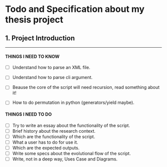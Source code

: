 # Todo and Specification about my thesis project

## 1. Project Introduction

---
#### THINGS I NEED TO KNOW

- [ ]  Understand how to parse an XML file.
- [ ]  Understand how to parse cli argument.
- [ ]  Beause the core of the script will need recursion, read something about it!
- [ ]  How to do permutation in python (generators/yield maybe).


#### THINGS I NEED TO DO
- [ ]  Try to write an essay about the functionality of the script.
  - [ ]  Brief history about the research context.
  - [ ]  Which are the functionality of the script.
  - [ ]  What a user has to do for use it.
  - [ ]  Which are the expected outputs.
- [ ]  Write some specs about the evolutional flow of the script.
- [ ]  Write, not in a deep way, Uses Case and Diagrams.